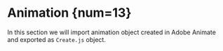 # Animation {num=13}
In this section we will import animation object created in Adobe Animate and exported as `Create.js` object.

